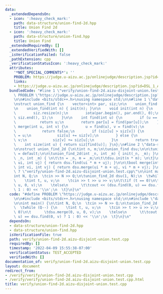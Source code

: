 ```yaml
---
data:
  _extendedDependsOn:
  - icon: ':heavy_check_mark:'
    path: data-structure/union-find-2d.hpp
    title: Union Find 2d
  - icon: ':heavy_check_mark:'
    path: data-structure/union-find.hpp
    title: Union Find
  _extendedRequiredBy: []
  _extendedVerifiedWith: []
  _isVerificationFailed: false
  _pathExtension: cpp
  _verificationStatusIcon: ':heavy_check_mark:'
  attributes:
    '*NOT_SPECIAL_COMMENTS*': ''
    PROBLEM: https://judge.u-aizu.ac.jp/onlinejudge/description.jsp?id=DSL_1_A
    links:
    - https://judge.u-aizu.ac.jp/onlinejudge/description.jsp?id=DSL_1_A
  bundledCode: "#line 1 \"verify/union-find-2d.aizu-disjoint-union.test.cpp\"\n#define\
    \ PROBLEM \"https://judge.u-aizu.ac.jp/onlinejudge/description.jsp?id=DSL_1_A\"\
    \n\n#include <bits/stdc++.h>\nusing namespace std;\n\n#line 1 \"data-structure/union-find.hpp\"\
    \nstruct union_find {\n    vector<int> par, siz;\n\n    union_find() = default;\n\
    \n    union_find(int n) { init(n); }\n\n    void init(int n) {\n        par.resize(n);\n\
    \        siz.resize(n);\n        iota(par.begin(), par.end(), 0);\n        fill(siz.begin(),\
    \ siz.end(), 1);\n    }\n\n    int find(int u) {\n        if (u == par[u])\n \
    \           return u;\n        return par[u] = find(par[u]);\n    }\n\n    bool\
    \ merge(int u, int v) {\n        u = find(u), v = find(v);\n        if (u == v)\n\
    \            return false;\n        if (siz[u] > siz[v]) {\n            par[v]\
    \ = u;\n            siz[u] += siz[v];\n        } else {\n            par[u] =\
    \ v;\n            siz[v] += siz[u];\n        }\n        return true;\n    }\n\n\
    \    int size(int u) { return siz[find(u)]; }\n};\n#line 2 \"data-structure/union-find-2d.hpp\"\
    \n\nstruct union_find_2d {\n\tint n, m;\n\tunion_find dsu;\n\n\tunion_find_2d()\
    \ = default;\n\n\tunion_find_2d(int _n, int _m) { init(_n, _m); }\n\n\tvoid init(int\
    \ _n, int _m) { \n\t\tn = _n, m = _m;\n\t\tdsu.init(n * m); \n\t}\n\n\tint find(int\
    \ ui, int uj) { return dsu.find(ui * m + uj); }\n\n\tbool merge(int ui, int uj,\
    \ int vi, int vj) { return dsu.merge(ui * m + uj, vi * m + vj); }\n};\n\n#line\
    \ 7 \"verify/union-find-2d.aizu-disjoint-union.test.cpp\"\n\nint main() {\n\t\
    int N, Q;\n  \tcin >> N >> Q;\n\tunion_find_2d dsu(1, N);\n  \twhile (Q--) {\n\
    \    \tint t, u, v;\n    \tcin >> t >> u >> v;\n\t\tif (t == 0)\n\t      \tdsu.merge(0,\
    \ u, 0, v);\n    \telse\n      \t\tcout << (dsu.find(0, u) == dsu.find(0, v) ?\
    \ 1 : 0) << '\\n';\n  \t}\n}\n"
  code: "#define PROBLEM \"https://judge.u-aizu.ac.jp/onlinejudge/description.jsp?id=DSL_1_A\"\
    \n\n#include <bits/stdc++.h>\nusing namespace std;\n\n#include \"data-structure/union-find-2d.hpp\"\
    \n\nint main() {\n\tint N, Q;\n  \tcin >> N >> Q;\n\tunion_find_2d dsu(1, N);\n\
    \  \twhile (Q--) {\n    \tint t, u, v;\n    \tcin >> t >> u >> v;\n\t\tif (t ==\
    \ 0)\n\t      \tdsu.merge(0, u, 0, v);\n    \telse\n      \t\tcout << (dsu.find(0,\
    \ u) == dsu.find(0, v) ? 1 : 0) << '\\n';\n  \t}\n}\n"
  dependsOn:
  - data-structure/union-find-2d.hpp
  - data-structure/union-find.hpp
  isVerificationFile: true
  path: verify/union-find-2d.aizu-disjoint-union.test.cpp
  requiredBy: []
  timestamp: '2022-04-09 15:55:38-07:00'
  verificationStatus: TEST_ACCEPTED
  verifiedWith: []
documentation_of: verify/union-find-2d.aizu-disjoint-union.test.cpp
layout: document
redirect_from:
- /verify/verify/union-find-2d.aizu-disjoint-union.test.cpp
- /verify/verify/union-find-2d.aizu-disjoint-union.test.cpp.html
title: verify/union-find-2d.aizu-disjoint-union.test.cpp
---
```

